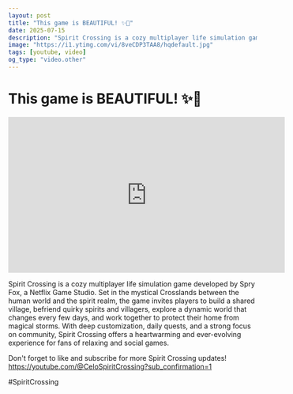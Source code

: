```yaml
---
layout: post
title: "This game is BEAUTIFUL! ✨💖"
date: 2025-07-15
description: "Spirit Crossing is a cozy multiplayer life simulation game developed by Spry Fox, a Netflix Game Studio. Set in the mystical Crosslands between the huma..."
image: "https://i1.ytimg.com/vi/8veCDP3TAA8/hqdefault.jpg"
tags: [youtube, video]
og_type: "video.other"
---
```


<script type="application/ld+json">
{
  "@context": "http://schema.org",
  "@type": "VideoObject",
  "name": "This game is BEAUTIFUL! \u2728\ud83d\udc96",
  "description": "Spirit Crossing is a cozy multiplayer life simulation game developed by Spry Fox, a Netflix Game Studio. Set in the mystical Crosslands between the human world and the spirit realm, the game invites players to build a shared village, befriend quirky spirits and villagers, explore a dynamic world that changes every few days, and work together to protect their home from magical storms. With deep customization, daily quests, and a strong focus on community, Spirit Crossing offers a heartwarming and ever-evolving experience for fans of relaxing and social games.\n\nDon't forget to like and subscribe for more Spirit Crossing updates! https://youtube.com/@CeloSpiritCrossing?sub_confirmation=1\n\n#SpiritCrossing",
  "thumbnailUrl": "https://i1.ytimg.com/vi/8veCDP3TAA8/hqdefault.jpg",
  "uploadDate": "2025-07-15T03:25:54",
  "embedUrl": "https://www.youtube.com/embed/8veCDP3TAA8",
  "publisher": {
    "@type": "Person",
    "name": "Celo Zaga"
  },
  "mainEntityOfPage": {
    "@type": "WebPage",
    "@id": "https://celozaga.github.io/2025/07/15/this-game-is-beautiful!-\u2728\ud83d\udc96-8veCDP3TAA8.html"
  },
  "duration": "PT0M0S"
}
</script>

<script type="application/ld+json">
{
  "@context": "http://schema.org",
  "@type": "BlogPosting",
  "headline": "This game is BEAUTIFUL! \u2728\ud83d\udc96",
  "image": "https://i1.ytimg.com/vi/8veCDP3TAA8/hqdefault.jpg",
  "publisher": {
    "@type": "Person",
    "name": "Celo Zaga"
  },
  "url": "https://celozaga.github.io/2025/07/15/this-game-is-beautiful!-\u2728\ud83d\udc96-8veCDP3TAA8.html",
  "datePublished": "2025-07-15T03:25:54",
  "dateCreated": "2025-07-15T03:25:54",
  "dateModified": "2025-07-15T03:25:54",
  "description": "Spirit Crossing is a cozy multiplayer life simulation game developed by Spry Fox, a Netflix Game Studio. Set in the mystical Crosslands between the huma...",
  "author": {
    "@type": "Person",
    "name": "Celo Zaga"
  },
  "mainEntityOfPage": {
    "@type": "WebPage",
    "@id": "https://celozaga.github.io/2025/07/15/this-game-is-beautiful!-\u2728\ud83d\udc96-8veCDP3TAA8.html"
  }
}
</script>

<h1 class="youtube-post-title">This game is BEAUTIFUL! ✨💖</h1>

<iframe width="560" height="315" src="https://www.youtube.com/embed/8veCDP3TAA8" class="youtube-post-embed" frameborder="0" allowfullscreen></iframe>

<p class="youtube-post-description">Spirit Crossing is a cozy multiplayer life simulation game developed by Spry Fox, a Netflix Game Studio. Set in the mystical Crosslands between the human world and the spirit realm, the game invites players to build a shared village, befriend quirky spirits and villagers, explore a dynamic world that changes every few days, and work together to protect their home from magical storms. With deep customization, daily quests, and a strong focus on community, Spirit Crossing offers a heartwarming and ever-evolving experience for fans of relaxing and social games.

Don't forget to like and subscribe for more Spirit Crossing updates! https://youtube.com/@CeloSpiritCrossing?sub_confirmation=1

#SpiritCrossing</p>
